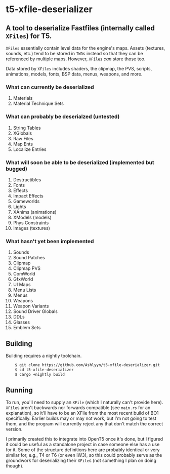 # t5-xfile-deserializer
## A tool to deserialize Fastfiles (internally called `XFiles`) for T5.

`XFiles` essentially contain level data for the engine's maps. Assets (textures, sounds, etc.) tend to be stored in `IWD`s instead so that they can be referenced by multiple maps. However, `XFiles` *can* store those too.

Data stored by `XFiles` includes shaders, the clipmap, the PVS, scripts, animations, models, fonts, BSP data, menus, weapons, and more.

### What can currently be deserialized
1. Materials
2. Material Technique Sets

### What can probably be deserialzed (untested)
1. String Tables
2. XGlobals
3. Raw Files
4. Map Ents
5. Localize Entries

### What will soon be able to be deserialized (implemented but bugged)
1. Destructibles
2. Fonts
3. Effects
4. Impact Effects
4. Gameworlds
5. Lights
6. XAnims (animations)
7. XModels (models)
8. Phys Constraints
9. Images (textures)

### What hasn't yet been implemented
1. Sounds
2. Sound Patches
3. Clipmap
4. Clipmap PVS
5. ComWorld
6. GfxWorld
7. UI Maps
8. Menu Lists
9. Menus
10. Weapons
11. Weapon Variants
12. Sound Driver Globals
13. DDLs
14. Glasses
15. Emblem Sets

## Building
Building requires a nightly toolchain.
```bash
    $ git clone https://github.com/Ashlyyn/t5-xfile-deserializer.git
    $ cd t5-xfile-deserializer
    $ cargo +nightly build
```

## Running
To run, you'll need to supply an `XFile` (which I naturally can't provide here). `XFile`s aren't backwards nor forwards compatible (see `main.rs` for an explanation), so it'll have to be an XFile from the most recent build of BO1 specifically. Earlier builds may or may not work, but I'm not going to test them, and the program will currently reject any that don't match the correct version. 

I primarily created this to integrate into OpenT5 once it's done, but I figured it could be useful as a standalone project in case someone else has a use for it. Some of the structure definitions here are probably identical or very similar for, e.g., T4 or T6 (or even IW3), so this could probably serve as the groundwork for deserializing their `XFile`s (not something I plan on doing though).
